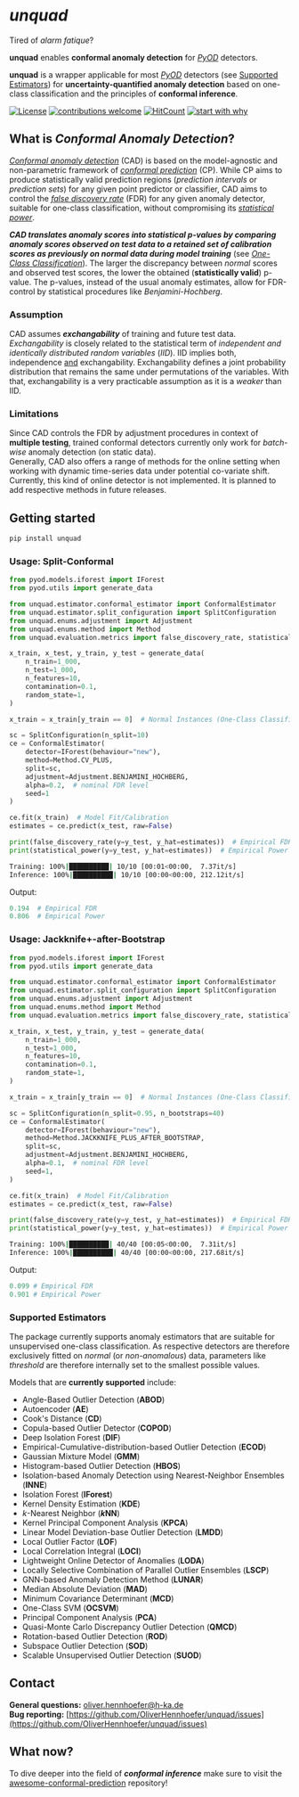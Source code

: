 # *unquad*

Tired of *alarm fatique*?

**unquad** enables **conformal anomaly detection** for [*PyOD*](https://pyod.readthedocs.io/en/latest/) detectors.

**unquad** is a wrapper applicable for most [*PyOD*](https://pyod.readthedocs.io/en/latest/) detectors (see [Supported Estimators](#supported-estimators)) for
**uncertainty-quantified anomaly detection** based on one-class classification and the principles of **conformal inference**.

[![License](https://img.shields.io/badge/License-BSD_3--Clause-blue.svg)](https://opensource.org/licenses/BSD-3-Clause)
[![contributions welcome](https://img.shields.io/badge/contributions-welcome-brightgreen.svg?style=flat)](https://github.com/dwyl/esta/issues)
[![HitCount](https://hits.dwyl.com/OliverHennhoefer/unquad.svg?style=flat-square&show=unique)](http://hits.dwyl.com/OliverHennhoefer/unquad)
[![start with why](https://img.shields.io/badge/start%20with-why%3F-brightgreen.svg?style=flat)](https://arxiv.org/abs/2107.07511)

## What is *Conformal Anomaly Detection*?

[*Conformal anomaly detection*](https://www.diva-portal.org/smash/get/diva2:690997/FULLTEXT02.pdf) (CAD) is based on the
model-agnostic and non-parametric framework of [*conformal prediction*](https://en.wikipedia.org/wiki/Conformal_prediction#:~:text=Conformal%20prediction%20(CP)%20is%20a,assuming%20exchangeability%20of%20the%20data.) (CP).
While CP aims to produce statistically valid prediction regions (*prediction intervals* or *prediction sets*) for any
given point predictor or classifier, CAD aims to control the [*false discovery rate*](https://en.wikipedia.org/wiki/False_discovery_rate)
(FDR) for any given anomaly detector, suitable for one-class classification, without compromising its
[*statistical power*](https://en.wikipedia.org/wiki/Power_of_a_test).

***CAD translates anomaly scores into statistical p-values by comparing anomaly scores observed on test data to a retained set of calibration
scores as previously on normal data during model training*** (see [*One-Class Classification*](https://en.wikipedia.org/wiki/One-class_classification#:~:text=In%20machine%20learning%2C%20one%2Dclass,of%20one%2Dclass%20classifiers%20where)).
The larger the discrepancy between *normal* scores and observed test scores, the lower the obtained (**statistically valid**) p-value.
The p-values, instead of the usual anomaly estimates, allow for FDR-control by statistical procedures like *Benjamini-Hochberg*.

### Assumption
CAD assumes ***exchangability*** of training and future test data. *Exchangability* is closely related to the statistical
term of *independent and identically distributed random variables* (*IID*). IID implies both, independence <ins>and</ins> 
exchangability. Exchangability defines a joint probability distribution that remains the same under permutations
of the variables. With that, exchangability is a very practicable assumption as it is a *weaker* than IID.

### Limitations
Since CAD controls the FDR by adjustment procedures in context of **multiple testing**, trained conformal detectors currently
only work for *batch-wise* anomaly detection (on static data).\
Generally, CAD also offers a range of methods for the online setting when working with dynamic time-series data under potential
co-variate shift. Currently, this kind of online detector is not implemented. It is planned to add respective methods in future releases.

## Getting started

```sh
pip install unquad
```

### Usage: Split-Conformal

```python
from pyod.models.iforest import IForest
from pyod.utils import generate_data

from unquad.estimator.conformal_estimator import ConformalEstimator
from unquad.estimator.split_configuration import SplitConfiguration
from unquad.enums.adjustment import Adjustment
from unquad.enums.method import Method
from unquad.evaluation.metrics import false_discovery_rate, statistical_power

x_train, x_test, y_train, y_test = generate_data(
    n_train=1_000,
    n_test=1_000,
    n_features=10,
    contamination=0.1,
    random_state=1,
)

x_train = x_train[y_train == 0]  # Normal Instances (One-Class Classification)

sc = SplitConfiguration(n_split=10)
ce = ConformalEstimator(
    detector=IForest(behaviour="new"),
    method=Method.CV_PLUS,
    split=sc,
    adjustment=Adjustment.BENJAMINI_HOCHBERG,
    alpha=0.2,  # nominal FDR level
    seed=1
)

ce.fit(x_train)  # Model Fit/Calibration
estimates = ce.predict(x_test, raw=False)

print(false_discovery_rate(y=y_test, y_hat=estimates))  # Empirical FDR
print(statistical_power(y=y_test, y_hat=estimates))  # Empirical Power
```

```bash
Training: 100%|██████████| 10/10 [00:01<00:00,  7.37it/s]
Inference: 100%|██████████| 10/10 [00:00<00:00, 212.12it/s]
```

Output:
```python
0.194  # Empirical FDR
0.806  # Empirical Power
```

### Usage: Jackknife+-after-Bootstrap

```python
from pyod.models.iforest import IForest
from pyod.utils import generate_data

from unquad.estimator.conformal_estimator import ConformalEstimator
from unquad.estimator.split_configuration import SplitConfiguration
from unquad.enums.adjustment import Adjustment
from unquad.enums.method import Method
from unquad.evaluation.metrics import false_discovery_rate, statistical_power

x_train, x_test, y_train, y_test = generate_data(
    n_train=1_000,
    n_test=1_000,
    n_features=10,
    contamination=0.1,
    random_state=1,
)

x_train = x_train[y_train == 0]  # Normal Instances (One-Class Classification)

sc = SplitConfiguration(n_split=0.95, n_bootstraps=40)
ce = ConformalEstimator(
    detector=IForest(behaviour="new"),
    method=Method.JACKKNIFE_PLUS_AFTER_BOOTSTRAP,
    split=sc,
    adjustment=Adjustment.BENJAMINI_HOCHBERG,
    alpha=0.1,  # nominal FDR level
    seed=1,
)

ce.fit(x_train)  # Model Fit/Calibration
estimates = ce.predict(x_test, raw=False)

print(false_discovery_rate(y=y_test, y_hat=estimates))  # Empirical FDR
print(statistical_power(y=y_test, y_hat=estimates))  # Empirical Power
```

```bash
Training: 100%|██████████| 40/40 [00:05<00:00,  7.31it/s]
Inference: 100%|██████████| 40/40 [00:00<00:00, 217.68it/s]
```

Output:
```python
0.099 # Empirical FDR
0.901 # Empirical Power
```

### Supported Estimators

The package currently supports anomaly estimators that are suitable for unsupervised one-class classification. As respective
detectors are therefore exclusively fitted on *normal* (or *non-anomalous*) data, parameters like *threshold* are therefore internally
set to the smallest possible values.

Models that are **currently supported** include:

* Angle-Based Outlier Detection (**ABOD**)
* Autoencoder (**AE**)
* Cook's Distance (**CD**)
* Copula-based Outlier Detector (**COPOD**)
* Deep Isolation Forest (**DIF**)
* Empirical-Cumulative-distribution-based Outlier Detection (**ECOD**)
* Gaussian Mixture Model (**GMM**)
* Histogram-based Outlier Detection (**HBOS**)
* Isolation-based Anomaly Detection using Nearest-Neighbor Ensembles (**INNE**)
* Isolation Forest (**IForest**)
* Kernel Density Estimation (**KDE**)
* *k*-Nearest Neighbor (***k*NN**)
* Kernel Principal Component Analysis (**KPCA**)
* Linear Model Deviation-base Outlier Detection (**LMDD**)
* Local Outlier Factor (**LOF**)
* Local Correlation Integral (**LOCI**)
* Lightweight Online Detector of Anomalies (**LODA**)
* Locally Selective Combination of Parallel Outlier Ensembles (**LSCP**)
* GNN-based Anomaly Detection Method (**LUNAR**)
* Median Absolute Deviation (**MAD**)
* Minimum Covariance Determinant (**MCD**)
* One-Class SVM (**OCSVM**)
* Principal Component Analysis (**PCA**)
* Quasi-Monte Carlo Discrepancy Outlier Detection (**QMCD**)
* Rotation-based Outlier Detection (**ROD**)
* Subspace Outlier Detection (**SOD**)
* Scalable Unsupervised Outlier Detection (**SUOD**)

## Contact
**General questions:** [oliver.hennhoefer@h-ka.de](mailto:oliver.hennhoefer@h-ka.de)\
**Bug reporting:** [https://github.com/OliverHennhoefer/unquad/issues](https://github.com/OliverHennhoefer/unquad/issues)

## What now?
To dive deeper into the field of ***conformal inference*** make sure to visit the [awesome-conformal-prediction](https://github.com/valeman/awesome-conformal-prediction)
repository!
